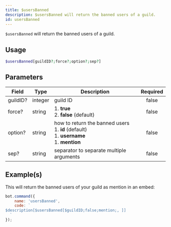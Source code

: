 ```yaml
---
title: $usersBanned
description: $usersBanned will return the banned users of a guild.
id: usersBanned
---
```


`$usersBanned` will return the banned users of a guild.

## Usage

```php
$usersBanned[guildID?;force?;option?;sep?]
```

## Parameters

| Field    | Type    | Description                                                                                            | Required |
|----------|---------|--------------------------------------------------------------------------------------------------------|:--------:|
| guildID? | integer | guild ID                                                                                               |  false   |
| force?   | string  | 1. **true** <br /> 2. **false** (default)                                                              |  false   |
| option?  | string  | how to return the banned users <br /> 1. **id** (default) <br /> 1. **username** <br /> 1. **mention** |  false   |
| sep?     | string  | separator to separate multiple arguments                                                               |  false   |

## Example(s)

This will return the banned users of your guild as mention in an embed:

```javascript
bot.command({
    name: 'usersBanned',
    code: `
$description[$usersBanned[$guildID;false;mention;, ]]
  `
});
```
